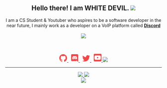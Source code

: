 <h2 align="center">
    Hello there! I am <strong>WHITE DEVIL</strong>. <img src="https://raw.githubusercontent.com/MartinHeinz/MartinHeinz/master/wave.gif" width="30px">
</h2>
<p align="center">
    I am a CS Student & Youtuber who aspires to be a software developer in the near future, I mainly work as a developer on a VoIP platform called <strong> <a href="https://discord.com">Discord</a></strong>
<br>
<br>
<a href="https://github.com/NISHAHT/">
        <img src="https://komarev.com/ghpvc/?username=ZeroDiscord&color=red" />
  </a> 
</p>
&nbsp;
<p align="center">
    <a href="https://github.com/NISHAHT/">
        <img src="./assets/icons/other/github-solid.svg/" width="25px" />
    </a>
    &nbsp;
    <a href="https://discord.com/users/603948445362946084">
        <img src="./assets/icons/other/discord-solid.svg/" width="25px" />
    </a>
    &nbsp;
    <a href="https://twitter.com/">
        <img src="./assets/icons/other/twitter-solid.svg/" width="25px" />
    </a>
    &nbsp;
    <a href="https://www.youtube.com/channel/UCzAGQrMCsPo-NOqfFUW0Kjg">
        <img src="./assets/icons/other/youtube-solid.svg/" width="25px" />
    </a>
    <a href="https://discord.gg/E6mv6DpcyS"><img src="https://discord.com/api/guilds/901798625116553226/widget.json"></a>
    
</p>
<hr/>
<p align="center">
    <a href="https://github.com/NISHAHT/">
        <img src="https://github-readme-streak-stats.herokuapp.com?user=ZeroDiscord&hide_border=true&background=0D1117&currStreakLabel=FFFFFF&sideLabels=FFFFFF&currStreakNum=FFFFFF&dates=FFFFFF&sideNums=FFFFFF&fire=f04848&ring=f04848&stroke=FFFFFFFF)](https://git.io/streak-stats" />
  </a> 
  <a href="https://github.com/NISHAHT/">
        <img src="https://github-readme-stats.vercel.app/api?username=ZeroDiscord&show_icons=true&theme=gruvbox" />
  </a> 
<br>
<a href="https://github.com/NISHAHAT/">
        <img src="https://github-readme-stats.vercel.app/api/top-langs/?username=ZeroDiscord&theme=gruvbox&langs_count=8&layout=compact" />
  </a> 
<br>
</p>


